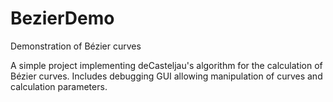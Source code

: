 BezierDemo
==========

Demonstration of Bézier curves

A simple project implementing deCasteljau's algorithm for the calculation of Bézier curves. Includes debugging GUI allowing manipulation of curves and calculation parameters.
